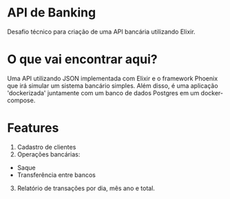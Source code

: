 # API de Banking

Desafio técnico para criação de uma API bancária utilizando Elixir.

# O que vai encontrar aqui?

Uma API utilizando JSON implementada com Elixir e o framework Phoenix que irá simular um sistema bancário simples. Além disso, é uma aplicação  'dockerizada' juntamente com um banco de dados Postgres em um docker-compose.

# Features

1. Cadastro de clientes
2. Operações bancárias:
  * Saque
  * Transferência entre bancos
3. Relatório de transações por dia, mês ano e total.
    
